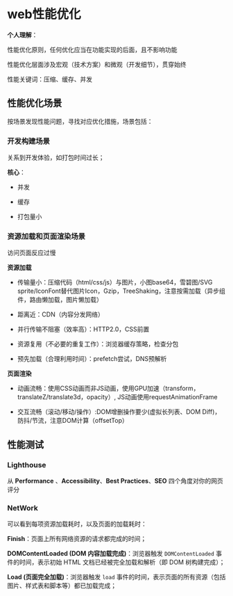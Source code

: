 # web性能优化

**个人理解**：

性能优化原则，任何优化应当在功能实现的后面，且不影响功能

性能优化层面涉及宏观（技术方案）和微观（开发细节），贯穿始终

性能关键词：压缩、缓存、并发

## 性能优化场景

按场景发现性能问题，寻找对应优化措施，场景包括：

### 开发构建场景

关系到开发体验，如打包时间过长；

**核心**：

- 并发

- 缓存

- 打包量小

### 资源加载和页面渲染场景

访问页面反应过慢

**资源加载**

- 传输量小：压缩代码（html/css/js）与图片，小图base64，雪碧图/SVG sprite/IconFont替代图片Icon，Gzip，TreeShaking，注意按需加载（异步组件，路由懒加载，图片懒加载）

- 距离近：CDN（内容分发网络）

- 并行传输不阻塞（效率高）：HTTP2.0，CSS前置

- 资源复用（不必要的重复工作）：浏览器缓存策略，检查分包

- 预先加载（合理利用时间）：prefetch尝试，DNS预解析

**页面渲染**

- 动画流畅：使用CSS动画而非JS动画，使用GPU加速（transform，translateZ/translate3d，opacity）, JS动画使用requestAnimationFrame

- 交互流畅（滚动/移动/操作）:​DOM增删操作要少(虚拟长列表、DOM Diff)，防抖/节流，注意DOM计算（offsetTop）

## 性能测试

### Lighthouse

从 **Performance** 、**Accessibility**、**Best Practices**、**SEO** 四个角度对你的网页评分

### NetWork

可以看到每项资源加载耗时，以及页面的加载耗时：

**Finish**：页面上所有网络资源的请求都完成的时间；

**DOMContentLoaded (DOM 内容加载完成)**：浏览器触发 `DOMContentLoaded` 事件的时间，表示初始 HTML 文档已经被完全加载和解析（即 DOM 树构建完成）；

**Load (页面完全加载)**：浏览器触发 `load` 事件的时间，表示页面的所有资源（包括图片、样式表和脚本等）都已加载完成；
